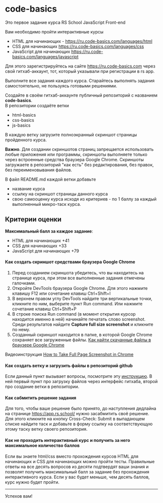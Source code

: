 # code-basics

Это первое задание курса RS School JavaScript Front-end

Вам необходимо пройти интерактивные курсы 
- HTML для начинающих - https://ru.code-basics.com/languages/html
- CSS для начинающих https://ru.code-basics.com/languages/css
- JavaScript для начинающих https://ru.code-basics.com/languages/javascript

Для этого зарегистрируйтесь на сайте https://ru.code-basics.com через свой гитхаб-аккаунт, тот, который указывали при регистрации в rs app.

Выполните все задания каждого курса. Старайтесь выполнять задания самостоятельно, не пользуясь готовыми решениями.

Создайте в своём гитхаб-аккаунте публичный репозиторий с названием **code-basics**.  
В репозитории создаёте ветки 
- html-basics
- css-basics
- js-basics 

В каждую ветку загрузите полноэкранный скриншот страницы пройденного курса.

**Важно**. Для создании скриншотов страниц запрещается использовать любые приложения или программы, скриншоты выполняете только через встроенные средства браузера Google Chrome. Скриншоты загружаете в репозиторий "как есть" без редактирования, без правок, без переименовывания файлов. 

В файл README.md каждой ветки добавьте 
- название курса
- ссылку на скриншот страницы данного курса
- свою самооценку курса исходя из критериев - по 1 баллу за каждый выполненный микро-таск курса.

## Критерии оценки

**Максимальный балл за каждое задание**:
- HTML для начинающих +41
- CSS для начинающих +33
- JavaScript для начинающих +79

#### Как создать скриншот средствами браузера Google Chrome

1. Перед созданием скриншота убедитесь, что вы находитесь на странице курса, при этом все выполненные задания отмечены галочками.
2. Откройте DevTools браузера Google Chrome. Для этого нажмите клавишу F12 или сочетание клавиш Ctrl+Shift+I
3. В верхнем правом углу DevTools найдите три вертикальные точки, кликните по ним, выберите пункт Run command. Или нажмите сочетание клавиш Ctrl+Shift+P
3. В строке поиска Run command (в момент открытия курсор находится именно в ней) начинайте печатать слово screenshot. Среди результатов найдите **Capture full size screenshot** и кликните по нему.
4. Созданный скриншот находится в папке, в которой Google Chrome сохраняет все загруженные файлы. [Как найти скачанные файлы в браузере Google Chrome](https://support.google.com/chrome/answer/95759?co=GENIE.Platform%3DDesktop&hl=ru)

Видеоинструкция [How to Take Full Page Screenshot in Chrome](https://youtu.be/_-UGfjoRmbE?t=18)

#### Как создать ветку и загрузить файлы в репозиторий github

Если данный пункт вызывает вопросы, посмотрите эту [инструкцию](https://github.com/rolling-scopes-school/tasks/blob/master/tasks/stage-0/create-github-pages.md). В ней первый пункт про загрузку файлов через интерфейс гитхаба, второй про создание ветки в репозитории.

#### Как сабмитить решение задания

Для того, чтобы ваше решение было принято, до наступления дедлайна на странице https://app.rs.school/ нужно засабмитить своё решение. Для этого кликните на кнопку Cross-Check: Submit в выпадающем списке найдите таск и добавьте в форму ссылку на соответствующую этому таску ветку своего репозитория.

#### Как не проходить интерактивный курс и получить за него максимальное количество баллов 

Если вы знаете html/css вместо прохождения курсов HTML для начинающих и CSS для начинающих можно пройти тесты. Правильные ответы на все десять вопросов из десяти подтвердят ваши знания и позволят получить максимальный балл за задание без прохождения интерактивного курса. Если у вас будет меньше, чем десять баллов, курс нужно будет пройти.

____

Успехов вам!
